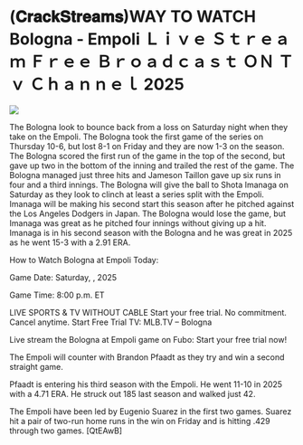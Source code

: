 # (𝐂𝐫𝐚𝐜𝐤𝐒𝐭𝐫𝐞𝐚𝐦𝐬)WAY TO WATCH Bologna - Empoli Ｌｉｖｅ Ｓｔｒｅａｍ Ｆｒｅｅ Ｂｒｏａｄｃａｓｔ ＯＮ Ｔｖ Ｃｈａｎｎｅｌ  2025  
  
  
[![](https://i.imgur.com/qSNzIqt.png)](https://movie.rssnews.media/RbDPMnAR.php)  
  
The Bologna look to bounce back from a loss on Saturday night when they take on the Empoli. The Bologna took the first game of the series on Thursday 10-6, but lost 8-1 on Friday and they are now 1-3 on the season. The Bologna scored the first run of the game in the top of the second, but gave up two in the bottom of the inning and trailed the rest of the game. The Bologna managed just three hits and Jameson Taillon gave up six runs in four and a third innings. The Bologna will give the ball to Shota Imanaga on Saturday as they look to clinch at least a series split with the Empoli. Imanaga will be making his second start this season after he pitched against the Los Angeles Dodgers in Japan. The Bologna would lose the game, but Imanaga was great as he pitched four innings without giving up a hit. Imanaga is in his second season with the Bologna and he was great in 2025 as he went 15-3 with a 2.91 ERA.

How to Watch Bologna at Empoli Today:

Game Date: Saturday, , 2025

Game Time: 8:00 p.m. ET

LIVE SPORTS & TV WITHOUT CABLE
Start your free trial. No commitment. Cancel anytime.
Start Free Trial
TV: MLB.TV – Bologna

Live stream the Bologna at Empoli game on Fubo: Start your free trial now!

The Empoli will counter with Brandon Pfaadt as they try and win a second straight game.

Pfaadt is entering his third season with the Empoli. He went 11-10 in 2025 with a 4.71 ERA. He struck out 185 last season and walked just 42.

The Empoli have been led by Eugenio Suarez in the first two games. Suarez hit a pair of two-run home runs in the win on Friday and is hitting .429 through two games. [QtEAwB]